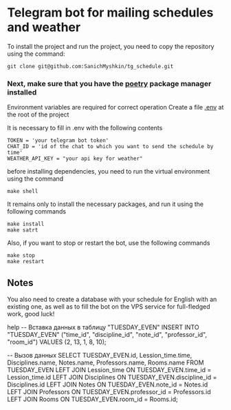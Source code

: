 # Telegram bot for mailing schedules and weather

To install the project and run the project, you need to copy the repository using the command:
```commandline
git clone git@github.com:SanichMyshkin/tg_schedule.git
```
### Next, make sure that you have the [poetry](https://python-poetry.org) package manager installed

Environment variables are required for correct operation
Create a file [.env](https://dev.to/edgar_montano/how-to-setup-env-in-python-4a83) at the root of the project

It is necessary to fill in .env with the following contents
```commandline
TOKEN = 'your telegram bot token'
CHAT_ID = 'id of the chat to which you want to send the schedule by time'
WEATHER_API_KEY = "your api key for weather"
```

before installing dependencies, you need to run the virtual environment using the command

```commandline
make shell
```

It remains only to install the necessary packages, and run it using the following commands

```commandline
make install
make satrt
```


Also, if you want to stop or restart the bot, use the following commands
```commandline
make stop
make restart
```


## Notes
You also need to create a database with your schedule for English with an existing one, as well as to fill the bot on the VPS service for full-fledged work, good luck!


help
-- Вставка данных в таблицу "TUESDAY_EVEN"
INSERT INTO "TUESDAY_EVEN" ("time_id", "discipline_id", "note_id", "professor_id", "room_id")
VALUES (2, 13, 1, 8, 10);

-- Вызов данных
SELECT TUESDAY_EVEN.id, Lession_time.time, Disciplines.name, Notes.name, Professors.name, Rooms.name
                FROM TUESDAY_EVEN
                LEFT JOIN Lession_time ON TUESDAY_EVEN.time_id = Lession_time.id
                LEFT JOIN Disciplines ON TUESDAY_EVEN.discipline_id = Disciplines.id
				LEFT JOIN Notes ON TUESDAY_EVEN.note_id = Notes.id
                LEFT JOIN Professors ON TUESDAY_EVEN.professor_id = Professors.id
                LEFT JOIN Rooms ON TUESDAY_EVEN.room_id = Rooms.id;
